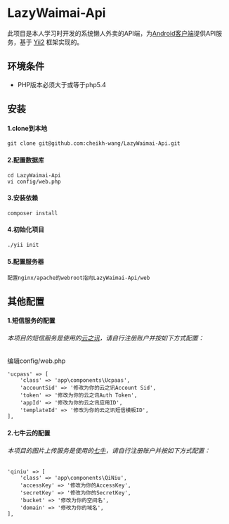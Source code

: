 LazyWaimai-Api 
==========
此项目是本人学习时开发的系统懒人外卖的API端，为[Android客户端](https://github.com/cheikh-wang/LazyWaimai-Android)提供API服务，基于 [Yii2](https://github.com/yiisoft/yii2) 框架实现的。

环境条件
-------
+ PHP版本必须大于或等于php5.4

安装
-------
#### 1.clone到本地
```
git clone git@github.com:cheikh-wang/LazyWaimai-Api.git
```
#### 2.配置数据库
```
cd LazyWaimai-Api
vi config/web.php
```
#### 3.安装依赖
```
composer install
```
#### 4.初始化项目
```
./yii init
```
#### 5.配置服务器
```
配置nginx/apache的webroot指向LazyWaimai-Api/web
```
其他配置
-------
#### 1.短信服务的配置
###### 本项目的短信服务是使用的[云之讯](http://www.ucpaas.com)，请自行注册账户并按如下方式配置：

编辑config/web.php

```
'ucpass' => [
	'class' => 'app\components\Ucpaas',
    'accountSid' => '修改为你的云之讯Account Sid',
    'token' => '修改为你的云之讯Auth Token',
    'appId' => '修改为你的云之讯应用ID',
    'templateId' => '修改为你的云之讯短信模板ID',
],
```
#### 2.七牛云的配置
###### 本项目的图片上传服务是使用的[七牛](http://www.qiniu.com)，请自行注册账户并按如下方式配置：
```
'qiniu' => [
	'class' => 'app\components\QiNiu',
	'accessKey' => '修改为你的AccessKey',
	'secretKey' => '修改为你的SecretKey',
	'bucket' => '修改为你的空间名',
	'domain' => '修改为你的域名',
],
```